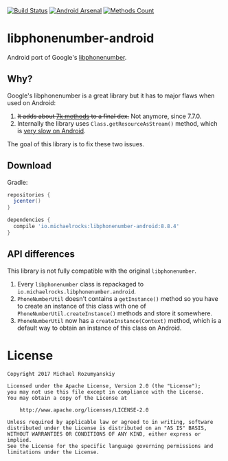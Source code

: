 [![Build Status](https://travis-ci.org/MichaelRocks/libphonenumber-android.svg?branch=master)](https://travis-ci.org/MichaelRocks/libphonenumber-android)
[![Android Arsenal](https://img.shields.io/badge/Android%20Arsenal-libphonenumber--android-brightgreen.svg?style=flat)](http://android-arsenal.com/details/1/3676)
[![Methods Count](https://img.shields.io/badge/Methods%20count-core:%20704%20-e91e63.svg)](http://www.methodscount.com/?lib=io.michaelrocks%3Alibphonenumber-android%3A8.8.4)

libphonenumber-android
======================
Android port of Google's [libphonenumber][1].

Why?
----
Google's libphonenumber is a great library but it has to major flaws when used on Android:
 1. ~~It adds about [7k methods][2] to a final dex.~~ Not anymore, since 7.7.0.
 2. Internally the library uses `Class.getResourceAsStream()` method,
 which is [very slow on Android][3].

The goal of this library is to fix these two issues.

Download
--------
Gradle:
```groovy
repositories {
  jcenter()
}

dependencies {
  compile 'io.michaelrocks:libphonenumber-android:8.8.4'
}
```

API differences
---------------
This library is not fully compatible with the original `libphonenumber`.
 1. Every `libphonenumber` class is repackaged to 
 `io.michaelrocks.libphonenumber.android`.
 2. `PhoneNumberUtil` doesn't contains a `getInstance()` method so you
 have to create an instance of this class with one of 
 `PhoneNumberUtil.createInstance()` methods and store it somewhere.
 3. `PhoneNumberUtil` now has a `createInstance(Context)` method, which
 is a default way to obtain an instance of this class on Android.

License
=======
    Copyright 2017 Michael Rozumyanskiy

    Licensed under the Apache License, Version 2.0 (the "License");
    you may not use this file except in compliance with the License.
    You may obtain a copy of the License at

        http://www.apache.org/licenses/LICENSE-2.0

    Unless required by applicable law or agreed to in writing, software
    distributed under the License is distributed on an "AS IS" BASIS,
    WITHOUT WARRANTIES OR CONDITIONS OF ANY KIND, either express or implied.
    See the License for the specific language governing permissions and
    limitations under the License.

 [1]: https://github.com/googlei18n/libphonenumber
 [2]: http://www.methodscount.com/?lib=com.googlecode.libphonenumber%3Alibphonenumber%3A8.8.4
 [3]: http://blog.nimbledroid.com/2016/04/06/slow-ClassLoader.getResourceAsStream.html